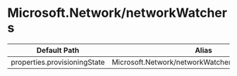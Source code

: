 # Microsoft.Network/networkWatchers

| Default Path | Alias |
|---|---|
| properties.provisioningState | Microsoft.Network/networkWatchers/provisioningState |

